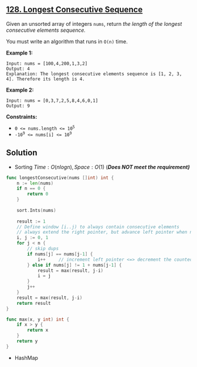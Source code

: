 ## [128. Longest Consecutive Sequence](https://leetcode.com/problems/longest-consecutive-sequence/)


Given an unsorted array of integers `nums`, return _the length of the longest consecutive elements sequence._

You must write an algorithm that runs in `O(n)` time.

**Example 1:**

```
Input: nums = [100,4,200,1,3,2]
Output: 4
Explanation: The longest consecutive elements sequence is [1, 2, 3, 4]. Therefore its length is 4.
```

**Example 2:**

```
Input: nums = [0,3,7,2,5,8,4,6,0,1]
Output: 9
```

**Constraints:**

*   <code>0 <= nums.length <= 10<sup>5</sup></code>
*   <code>-10<sup>9</sup> <= nums[i] <= 10<sup>9</sup></code>



## Solution

- Sorting	$Time: O(nlogn), Space: O(1)$ 	(***Does NOT meet the requirement)***

```go
func longestConsecutive(nums []int) int {
    n := len(nums)
    if n == 0 {
        return 0
    }
    
    sort.Ints(nums)
    
    result := 1
    // Define window [i..j) to always contain consecutive elements
    // always extend the right pointer, but advance left pointer when needed
    i, j := 0, 1
    for j < n {
        // skip dups
        if nums[j] == nums[j-1] {
            i++     // increment left pointer <=> decrement the counted length
        } else if nums[j] != 1 + nums[j-1] {
            result = max(result, j-i)
            i = j
        }
        j++
    }
    result = max(result, j-i)
    return result
}

func max(x, y int) int {
    if x > y {
        return x
    }
    return y
}
```

- HashMap

```go

```

